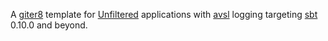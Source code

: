 A [giter8][g8] template for [Unfiltered][unfiltered] applications with [avsl][avsl] logging targeting [sbt][sbt] 0.10.0 and beyond.

[g8]: http://github.com/n8han/giter8#readme
[unfiltered]: http://github.com/unfiltered/unfiltered#readme
[avsl]: http://bmc.github.com/avsl/
[sbt]: http://github.com/harrah/xsbt/wiki
